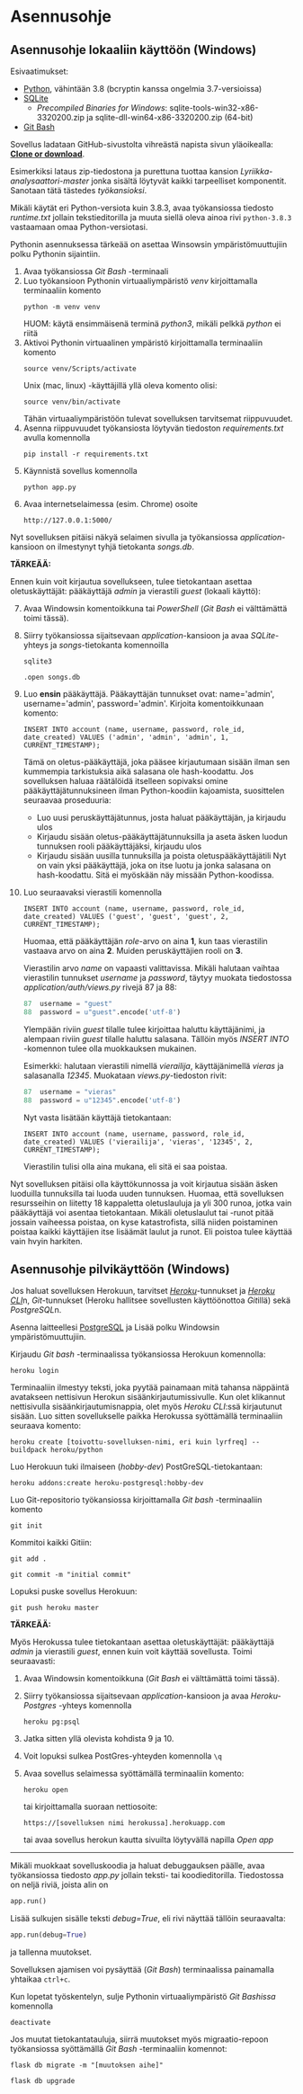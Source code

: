 # Asennusohje

## Asennusohje lokaaliin käyttöön (Windows)

Esivaatimukset:

* [Python](https://www.python.org/downloads/), vähintään 3.8 (bcryptin kanssa ongelmia 3.7-versioissa)
* [SQLite](https://www.sqlite.org/download.html)
  - *Precompiled Binaries for Windows*: sqlite-tools-win32-x86-3320200.zip ja sqlite-dll-win64-x86-3320200.zip (64-bit)
* [Git Bash](https://gitforwindows.org/)

Sovellus ladataan GitHub-sivustolta vihreästä napista sivun yläoikealla: [**Clone or download**](https://github.com/gitjms/Lyriikka-analysaattori).

Esimerkiksi lataus zip-tiedostona ja purettuna tuottaa kansion *Lyriikka-analysaattori-master* jonka sisältä löytyvät kaikki tarpeelliset komponentit.
Sanotaan tätä tästedes *työkansioksi*.

Mikäli käytät eri Python-versiota kuin 3.8.3, avaa työkansiossa tiedosto *runtime.txt* jollain tekstieditorilla ja muuta siellä oleva ainoa rivi ```python-3.8.3``` vastaamaan omaa Python-versiotasi.

Pythonin asennuksessa tärkeää on asettaa Winsowsin ympäristömuuttujiin polku Pythonin sijaintiin.

1. Avaa työkansiossa *Git Bash* -terminaali
2. Luo työkansioon Pythonin virtuaaliympäristö *venv* kirjoittamalla terminaaliin komento
   ```
   python -m venv venv
   ```
   HUOM: käytä ensimmäisenä terminä *python3*, mikäli pelkkä *python* ei riitä
3. Aktivoi Pythonin virtuaalinen ympäristö kirjoittamalla terminaaliin komento
   ```
   source venv/Scripts/activate
   ```
   Unix (mac, linux) -käyttäjillä yllä oleva komento olisi:
   ```
   source venv/bin/activate
   ```
   Tähän virtuaaliympäristöön tulevat sovelluksen tarvitsemat riippuvuudet.
4. Asenna riippuvuudet työkansiosta löytyvän tiedoston *requirements.txt* avulla komennolla
   ```
   pip install -r requirements.txt
   ```
5. Käynnistä sovellus komennolla
   ```
   python app.py
   ```
6. Avaa internetselaimessa (esim. Chrome) osoite
   ```
   http://127.0.0.1:5000/
   ```
Nyt sovelluksen pitäisi näkyä selaimen sivulla ja työkansiossa *application*-kansioon on ilmestynyt tyhjä tietokanta *songs.db*.

**TÄRKEÄÄ:**

Ennen kuin voit kirjautua sovellukseen, tulee tietokantaan asettaa oletuskäyttäjät: pääkäyttäjä *admin* ja vierastili *guest* (lokaali käyttö):

7. Avaa Windowsin komentoikkuna tai *PowerShell* (*Git Bash* ei välttämättä toimi tässä).
8. Siirry työkansiossa sijaitsevaan *application*-kansioon ja avaa *SQLite*-yhteys ja *songs*-tietokanta komennoilla
   ```
   sqlite3

   .open songs.db
   ```
9. Luo **ensin** pääkäyttäjä. Pääkayttäjän tunnukset ovat: name='admin', username='admin', password='admin'. Kirjoita komentoikkunaan komento:
   ```
   INSERT INTO account (name, username, password, role_id, date_created) VALUES ('admin', 'admin', 'admin', 1, CURRENT_TIMESTAMP);
   ```
   Tämä on oletus-pääkäyttäjä, joka pääsee kirjautumaan sisään ilman sen kummempia tarkistuksia aikä salasana ole hash-koodattu.
   Jos sovelluksen haluaa räätälöidä itselleen sopivaksi omine pääkäyttäjätunnuksineen ilman Python-koodiin kajoamista, suosittelen seuraavaa proseduuria:
   - Luo uusi peruskäyttäjätunnus, josta haluat pääkäyttäjän, ja kirjaudu ulos
   - Kirjaudu sisään oletus-pääkäyttäjätunnuksilla ja aseta äsken luodun tunnuksen rooli pääkäyttäjäksi, kirjaudu ulos
   - Kirjaudu sisään uusilla tunnuksilla ja poista oletuspääkäyttäjätili
   Nyt on vain yksi pääkäyttäjä, joka on itse luotu ja jonka salasana on hash-koodattu. Sitä ei myöskään näy missään Python-koodissa.
10. Luo seuraavaksi vierastili komennolla
    ```
    INSERT INTO account (name, username, password, role_id, date_created) VALUES ('guest', 'guest', 'guest', 2, CURRENT_TIMESTAMP);
    ```
    Huomaa, että pääkäyttäjän *role*-arvo on aina **1**, kun taas vierastilin vastaava arvo on aina **2**. Muiden peruskäyttäjien rooli on **3**.

    Vierastilin arvo *name* on vapaasti valittavissa. Mikäli halutaan vaihtaa vierastilin tunnukset *username* ja *password*, täytyy muokata tiedostossa *application/auth/views.py* rivejä 87 ja 88:
    ```python
    87	username = "guest"
    88	password = u"guest".encode('utf-8')
    ```
    Ylempään riviin *guest* tilalle tulee kirjoittaa haluttu käyttäjänimi, ja alempaan riviin *guest* tilalle haluttu salasana.
    Tällöin myös *INSERT INTO* -komennon tulee olla muokkauksen mukainen.

    Esimerkki: halutaan vierastili nimellä *vierailija*, käyttäjänimellä *vieras* ja salasanalla *12345*. Muokataan *views.py*-tiedoston rivit:
    ```python
    87	username = "vieras"
    88	password = u"12345".encode('utf-8')
    ```
    Nyt vasta lisätään käyttäjä tietokantaan:
    ```
    INSERT INTO account (name, username, password, role_id, date_created) VALUES ('vierailija', 'vieras', '12345', 2, CURRENT_TIMESTAMP);
    ```
    Vierastilin tulisi olla aina mukana, eli sitä ei saa poistaa.

Nyt sovelluksen pitäisi olla käyttökunnossa ja voit kirjautua sisään äsken luoduilla tunnuksilla tai luoda uuden tunnuksen. Huomaa, että sovelluksen resursseihin on liitetty 18 kappaletta oletuslauluja ja yli 300 runoa, jotka vain pääkäyttäjä voi asentaa tietokantaan.
Mikäli oletuslaulut tai -runot pitää jossain vaiheessa poistaa, on kyse katastrofista, sillä niiden poistaminen poistaa kaikki käyttäjien itse lisäämät laulut ja runot. Eli poistoa tulee käyttää vain hvyin harkiten.

## Asennusohje pilvikäyttöön (Windows)

Jos haluat sovelluksen Herokuun, tarvitset [*Heroku*](https://signup.heroku.com/)-tunnukset ja [*Heroku CLI*](https://devcenter.heroku.com/articles/heroku-cli)n, *Git*-tunnukset (Heroku hallitsee sovellusten käyttöönottoa *Git*illä) sekä *PostgreSQL*n.

Asenna laitteellesi [PostgreSQL](https://www.enterprisedb.com/downloads/postgres-postgresql-downloads) ja Lisää polku Windowsin ympäristömuuttujiin.

Kirjaudu *Git bash* -terminaalissa työkansiossa Herokuun komennolla:
```
heroku login
```
Terminaaliin ilmestyy teksti, joka pyytää painamaan mitä tahansa näppäintä avatakseen nettisivun Herokun sisäänkirjautumissivulle. Kun olet klikannut nettisivulla sisäänkirjautumisnappia, olet myös *Heroku CLI*:ssä kirjautunut sisään.
Luo sitten sovellukselle paikka Herokussa syöttämällä terminaaliin seuraava komento:
```
heroku create [toivottu-sovelluksen-nimi, eri kuin lyrfreq] --buildpack heroku/python
```
Luo Herokuun tuki ilmaiseen (*hobby-dev*) PostGreSQL-tietokantaan:
```
heroku addons:create heroku-postgresql:hobby-dev
```
Luo Git-repositorio työkansiossa kirjoittamalla *Git bash* -terminaaliin komento
```
git init
```
Kommitoi kaikki Gitiin:
```
git add .

git commit -m "initial commit"
```
Lopuksi puske sovellus Herokuun:
```
git push heroku master
```

**TÄRKEÄÄ:**

Myös Herokussa tulee tietokantaan asettaa oletuskäyttäjät: pääkäyttäjä *admin* ja vierastili *guest*, ennen kuin voit käyttää sovellusta. Toimi seuraavasti:

1. Avaa Windowsin komentoikkuna (*Git Bash* ei välttämättä toimi tässä).
2. Siirry työkansiossa sijaitsevaan *application*-kansioon ja avaa *Heroku-Postgres* -yhteys komennolla
   ```
   heroku pg:psql
   ```
3. Jatka sitten yllä olevista kohdista 9 ja 10.

4. Voit lopuksi sulkea PostGres-yhteyden komennolla ```\q```
5. Avaa sovellus selaimessa syöttämällä terminaaliin komento:
   ```
   heroku open
   ```
   tai kirjoittamalla suoraan nettiosoite:
   ```
   https://[sovelluksen nimi herokussa].herokuapp.com
   ```
   tai avaa sovellus herokun kautta sivuilta löytyvällä napilla *Open app*

---

Mikäli muokkaat sovelluskoodia ja haluat debuggauksen päälle, avaa työkansiossa tiedosto *app.py* jollain teksti- tai koodieditorilla. Tiedostossa on neljä riviä, joista alin on
```python
app.run()
```
Lisää sulkujen sisälle teksti *debug=True*, eli rivi näyttää tällöin seuraavalta:
```python
app.run(debug=True)
```
ja tallenna muutokset.

Sovelluksen ajamisen voi pysäyttää (*Git Bash*) terminaalissa painamalla yhtaikaa ```ctrl+c```.

Kun lopetat työskentelyn, sulje Pythonin virtuaaliympäristö *Git Bashissa* komennolla
```
deactivate
```

Jos muutat tietokantatauluja, siirrä muutokset myös migraatio-repoon työkansiossa syöttämällä *Git Bash* -terminaaliin komennot:
```
flask db migrate -m "[muutoksen aihe]"
```
```
flask db upgrade
```
